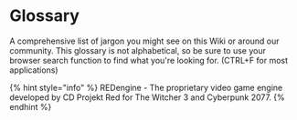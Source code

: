 # Glossary

A comprehensive list of jargon you might see on this Wiki or around our community. This glossary is not alphabetical, so be sure to use your browser search function to find what you're looking for. (CTRL+F for most applications)

{% hint style="info" %}
REDengine - The proprietary video game engine developed by CD Projekt Red for The Witcher 3 and Cyberpunk 2077.
{% endhint %}

